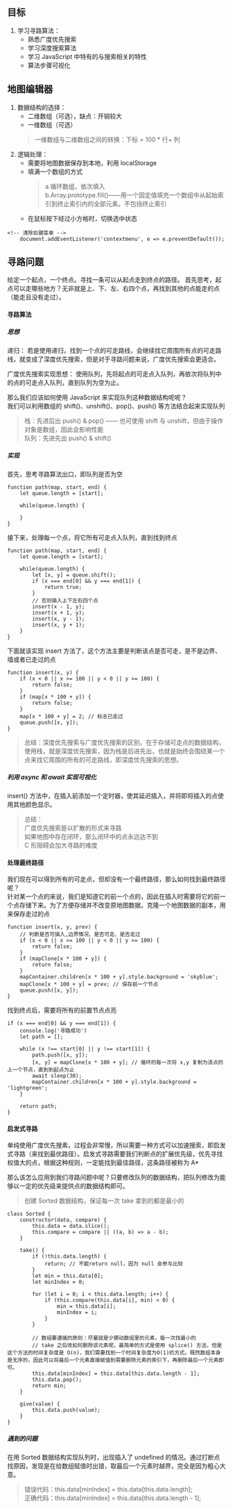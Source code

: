 ## 目标
1. 学习寻路算法：
    - 熟悉广度优先搜索
    - 学习深度搜索算法
    - 学习 JavaScript 中特有的与搜索相关的特性
    - 算法步骤可视化

## 地图编辑器
1. 数据结构的选择：
    - 二维数组（可选），缺点：开销较大
    - 一维数组（可选）
    > 一维数组与二维数组之间的转换：下标 = 100 * 行+ 列
2. 逻辑处理：
    - 需要将地图数据保存到本地，利用 localStorage
    - 填满一个数组的方式
        > a.循环数组，依次填入 <br />
        > b.Array.prototype.fill()——用一个固定值填充一个数组中从起始索引到终止索引内的全部元素。不包括终止索引
    - 在鼠标按下经过小方格时，切换选中状态
```
<!-- 清除右键菜单 -->
    document.addEventListener('contextmenu', e => e.preventDefault());
```

## 寻路问题
给定一个起点，一个终点。寻找一条可以从起点走到终点的路径。
首先思考，起点可以走哪些地方？无非就是上、下、左、右四个点，再找到其他的点能走的点（能走且没有走过）。

#### 寻路算法
##### 思想
递归：
若是使用递归，找到一个点的可走路线，会继续找它周围所有点的可走路线，就变成了深度优先搜索，但是对于寻路问题来说，广度优先搜索会更适合。

广度优先搜索实现思想：
使用队列，先将起点的可走点入队列，再依次将队列中的点的可走点入队列，直到队列为空为止。

那么我们应该如何使用 JavaScript 来实现队列这种数据结构呢呢？<br />
我们可以利用数组的 shift()、unshift()、pop()、push() 等方法结合起来实现队列
> 栈：先进后出 push() & pop() —— 也可使用 shift 与 unshift，但由于操作对象是数组，因此会影响性能 <br />
> 队列：先进先出 push() & shift()

##### 实现
首先，思考寻路算法出口，即队列是否为空
```
function path(map, start, end) {
    let queue.length = [start];

    while(queue.length) {
        
    }
}
```
接下来，处理每一个点，将它所有可走点入队列，直到找到终点
```
function path(map, start, end) {
    let queue.length = [start];

    while(queue.length) {
        let [x, y] = queue.shift();
        if (x === end[0] && y === end[1]) {
            return true;
        }
        // 否则插入上下左右四个点
        insert(x - 1, y);
        insert(x + 1, y);
        insert(x, y - 1);
        insert(x, y + 1);
    }
}
```
下面就该实现 insert 方法了，这个方法主要是判断该点是否可走，是不是边界、墙或者已走过的点
```
function insert(x, y) {
    if (x < 0 || x >= 100 || y < 0 || y >= 100) {
        return false;
    }
    if (map[x * 100 + y]) {
        return false;
    }
    map[x * 100 + y] = 2; // 标志已走过
    queue.push([x, y]);
}
```
> 总结：深度优先搜索与广度优先搜索的区别，在于存储可走点的数据结构，使用栈，就是深度优先搜索，因为栈是后进先出，也就是始终会围绕某一个点来找它周围的所有的可走路线，即深度优先搜索的思想。
##### 利用 async 和 await 实现可视化
insert() 方法中，在插入前添加一个定时器，使其延迟插入，并将即将插入的点使用其他颜色显示。

> 总结：<br />
>   广度优先搜索是以扩散的形式来寻路<br />
>   如果地图中存在闭环，那么闭环中的点永远达不到<br />
>   C 形阻碍会加大寻路的难度

#### 处理最终路径
我们现在可以得到所有的可走点，但却没有一个最终路径，那么如何找到最终路径呢？<br />
针对某一个点的来说，我们是知道它的前一个点的，因此在插入时需要将它的前一个点存储下来。为了方便存储并不改变原地图数据，克隆一个地图数据的副本，用来保存走过的点
```
function insert(x, y, prev) {
    // 判断是否可插入,边界情况、是否可走、是否走过
    if (x < 0 || x >= 100 || y < 0 || y >= 100) {
        return false;
    }
    if (mapClone[x * 100 + y]) {
        return false;
    }
    mapContainer.children[x * 100 + y].style.background = 'skyblue';
    mapClone[x * 100 + y] = prev; // 保存前一个节点
    queue.push([x, y]);
}
```
找到终点后，需要将所有的前置节点点亮
```
if (x === end[0] && y === end[1]) {
    console.log('寻路成功')
    let path = [];

    while (x !== start[0] || y !== start[1]) {
        path.push([x, y]);
        [x, y] = mapClone[x * 100 + y]; // 循环的每一次将 x,y 复制为该点的上一个节点，直到到起点为止
        await sleep(30);
        mapContainer.children[x * 100 + y].style.background = 'lightgreen';
    }

    return path;
}
```
#### 启发式寻路
单纯使用广度优先搜素，过程会非常慢，所以需要一种方式可以加速搜索，即启发式寻路（来找到最优路径）。启发式寻路需要我们判断点的扩展优先级，优先寻找权值大的点，根据这种规则，一定能找到最佳路径，这条路径被称为 A*<br />

那么该怎么应用到我们寻路问题中呢？只要修改队列的数据结构，把队列修改为能够以一定的优先级来提供点的数据结构即可。
> 创建 Sorted 数据结构，保证每一次 take 拿到的都是最小的
```
class Sorted {
    constructor(data, compare) {
        this.data = data.slice();
        this.compare = compare || ((a, b) => a - b);
    }

    take() {
        if (!this.data.length) {
            return; // 不能return null，因为 null 会参与比较
        }
        let min = this.data[0];
        let minIndex = 0;

        for (let i = 0; i < this.data.length; i++) {
            if (this.compare(this.data[i], min) < 0) {
                min = this.data[i];
                minIndex = i;
            }
        }

        // 数组要遵循的原则：尽量就是少挪动数组里的元素，每一次找最小的
        // take 之后改如何删除该元素呢，最简单的方式是使用 splice() 方法，但是这个方法的时间复杂度是 O(n)，我们需要找到一个时间复杂度为O(1)的方式。既然数组本身是无序的，因此可以将最后一个元素直接赋值到需要删除元素的索引下，再删除最后一个元素即可。
        this.data[minIndex] = this.data[this.data.length - 1];
        this.data.pop();
        return min;
    }

    give(value) {
        this.data.push(value);
    }
}
```
##### 遇到的问题
在用 Sorted 数据结构实现队列时，出现插入了 undefined 的情况。通过打断点找原因，发现是在给数组赋值时出错，取最后一个元素时越界，完全是因为粗心大意。
> 错误代码：this.data[minIndex] = this.data[this.data.length];<br />
> 正确代码：this.data[minIndex] = this.data[this.data.length - 1];